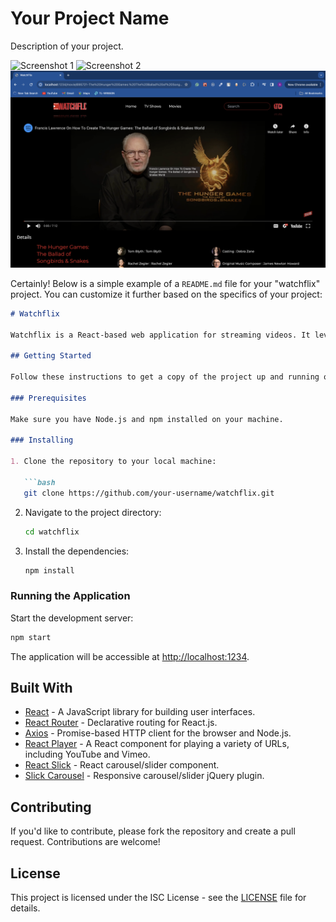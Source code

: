 # Your Project Name

Description of your project.

![Screenshot 1](screenshots/ss1.png)
![Screenshot 2](screenshots/ss2.png)
![Screenshot 3](screenshots/ss3.png)

Certainly! Below is a simple example of a `README.md` file for your "watchflix" project. You can customize it further based on the specifics of your project:

```markdown
# Watchflix

Watchflix is a React-based web application for streaming videos. It leverages popular libraries such as React, React Router, Axios, and more to create a dynamic and engaging video streaming experience.

## Getting Started

Follow these instructions to get a copy of the project up and running on your local machine for development and testing purposes.

### Prerequisites

Make sure you have Node.js and npm installed on your machine.

### Installing

1. Clone the repository to your local machine:

   ```bash
   git clone https://github.com/your-username/watchflix.git
   ```

2. Navigate to the project directory:

   ```bash
   cd watchflix
   ```

3. Install the dependencies:

   ```bash
   npm install
   ```

### Running the Application

Start the development server:

```bash
npm start
```

The application will be accessible at [http://localhost:1234](http://localhost:1234).

## Built With

- [React](https://reactjs.org/) - A JavaScript library for building user interfaces.
- [React Router](https://reactrouter.com/) - Declarative routing for React.js.
- [Axios](https://axios-http.com/) - Promise-based HTTP client for the browser and Node.js.
- [React Player](https://github.com/cookpete/react-player) - A React component for playing a variety of URLs, including YouTube and Vimeo.
- [React Slick](https://react-slick.neostack.com/) - React carousel/slider component.
- [Slick Carousel](https://slick-carousel.vercel.app/) - Responsive carousel/slider jQuery plugin.

## Contributing

If you'd like to contribute, please fork the repository and create a pull request. Contributions are welcome!

## License

This project is licensed under the ISC License - see the [LICENSE](LICENSE) file for details.